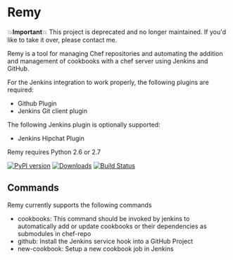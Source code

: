 Remy
====
:boom:**Important**:boom: This project is deprecated and no longer maintained. If you'd like to take it over, please contact me.

Remy is a tool for managing Chef repositories and automating the addition and
management of cookbooks with a chef server using Jenkins and GitHub.

For the Jenkins integration to work properly, the following plugins are required:

 - Github Plugin
 - Jenkins Git client plugin

The following Jenkins plugin is optionally supported:

 - Jenkins Hipchat Plugin

Remy requires Python 2.6 or 2.7

[![PyPI version](https://badge.fury.io/py/remy.png)](http://badge.fury.io/py/remy) [![Downloads](https://pypip.in/d/remy/badge.png)](https://crate.io/packages/pamqp) [![Build Status](https://travis-ci.org/gmr/remy.png?branch=master)](https://travis-ci.org/gmr/remy)

Commands
--------
Remy currently supports the following commands

 - cookbooks: This command should be invoked by jenkins to automatically add or update cookbooks or their dependencies as submodules in chef-repo
 - github: Install the Jenkins service hook into a GitHub Project
 - new-cookbook: Setup a new cookbook job in Jenkins
